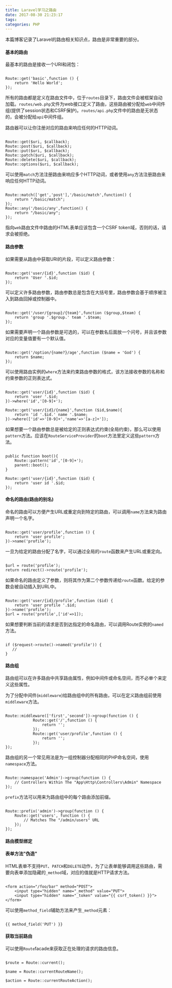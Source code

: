 ```yaml
---
title: Laravel学习之路由
date: 2017-08-30 21:23:17
tags:
categories: PHP
---
```

本篇博客记录了Laravel的路由相关知识点，路由是非常重要的部分。

<!-- more -->

#### 基本的路由

最基本的路由是接收一个URI和闭包：

```

Route::get('basic',function () {
    return 'Hello World';
});

```

所有的路由都是定义在路由文件中，位于`routes`目录下，路由文件会被框架自动加载。`routes/web.php`文件为web接口定义了路由，这些路由被分配给`web`中间件组(提供了session状态和CSRF保护)。`routes/api.php`文件中的路由是无状态的，会被分配给`api`中间件组。

路由器可以让你注册对应的路由来响应任何的HTTP动词。

```

Route::get($uri, $callback);
Route::post($uri, $callback);
Route::put($uri, $callback);
Route::patch($uri, $callback);
Route::delete($uri, $callback);
Route::options($uri, $callback);

```

可以使用`match`方法注册路由来响应多个HTTP动词，或者使用`any`方法注册路由来响应任何HTTP动词。

```

Route::match(['get','post'],'/basic/match',function() {
    return "/basic/match";
});
Route::any('/basic/any',function() {
    return "/basic/any";
});

```

指向`web`路由文件中路由的HTML表单应该包含一个CSRF token域，否则的话，请求会被拒绝。

#### 路由参数

如果需要从路由中获取URI的片段，可以定义路由参数：

```

Route::get('user/{id}',function ($id) {
    return 'User '.$id;
});

```

可以定义许多路由参数，路由参数总是包含在大括号里，路由参数会基于顺序被注入到路由回掉或控制器中。

```

Route::get('/user/{group}/{team}',function ($group,$team) {
    return 'group '.$group.' team '.$team;
});

```

如果需要声明一个路由参数是可选的，可以在参数名后面放一个问号，并且该参数对应的变量值要有一个默认值。

```

Route::get('/option/{name?}/age',function ($name = 'God') {
    return $name;
});

```


可以使用路由实例的`where`方法来约束路由参数的格式，该方法接收参数的名称和约束参数的正则表达式。

```

Route::get('user/{id}',function ($id) {
    return 'user '.$id;
})->where('id','[0-9]+');

Route::get('user/{id}/{name}',function ($id,$name){
    return 'id '.$id.' name '.$name;
})->where(['id'=>'[0-9]+','name'=>'[a-z]+']);

```

如果想要一个路由参数总是被给定的正则表达式约束(全局约束)，那么可以使用`pattern`方法。应该在`RouteServiceProvider`的`boot`方法里定义这些`pattern`方法。

```

public function boot(){
    Route::pattern('id','[0-9]+');
    parent::boot();
}

Route::get('user/{id}',function ($id) {
    return 'user id '.$id;
});

```

#### 命名的路由(路由的别名)

命名的路由可以方便产生URL或重定向到特定的路由，可以调用`name`方法来为路由声明一个名字。

```

Route::get('user/profile',function () {
    return 'user profile';
})->name('profile');

```

一旦为给定的路由分配了名字，可以通过全局的`route`函数来产生URL或重定向。

```

$url = route('profile');
return redirect()->route('profile');

```

如果命名的路由定义了参数，则将其作为第二个参数传递给`route`函数。给定的参数会被自动插入到URL中。

```

Route::get('user/{id}/profile',function ($id) {
    return 'user profile '.$id;
})->name('profile');
$url = route('profile',['id'=>1]);

```

如果想要判断当前的请求是否到达指定的命名路由，可以调用Route实例的`named`方法。

```

if ($request->route()->named('profile')) {
   //
}

```

#### 路由组

路由组可以在许多路由中共享路由属性，例如中间件或命名空间，而不必单个来定义这些属性。

为了分配中间件(`middleware`)给路由组中的所有路由，可以在定义路由组前使用`middleware`方法。

```

Route::middleware(['first','second'])->group(function () {
            Route::get('/',function () {
                return '';
            });
            Route::get('user/profile',function () {
                return '';
            });
});

```

路由组的另一个常见用法是为一组控制器分配相同的PHP命名空间，使用`namespace`方法。

```

Route::namespace('Admin')->group(function () {
    // Controllers Within The "App\Http\Controllers\Admin" Namespace
});

```

`prefix`方法可以用来为路由组中的每个路由添加前缀。

```

Route::prefix('admin')->group(function () {
    Route::get('users', function () {
        // Matches The "/admin/users" URL
    });
});

```



#### 路由模型绑定

#### 表单方法"伪造"

HTML表单不支持`PUT`、`PATCH`和`DELETE`动作，为了让表单能够调用这些路由，需要向表单添加隐藏的`_method`域，对应的值就是HTTP请求方法。

```

<form action="/foo/bar" method="POST">
    <input type="hidden" name="_method" value="PUT">
    <input type="hidden" name="_token" value="{{ csrf_token() }}">
</form>

```

可以使用`method_field`辅助方法来产生`_method`元素：

```

{{ method_field('PUT') }}

```

#### 获取当前路由

可以使用`Route`facade来获取正在处理的请求的路由信息。

```

$route = Route::current();

$name = Route::currentRouteName();

$action = Route::currentRouteAction();

```





